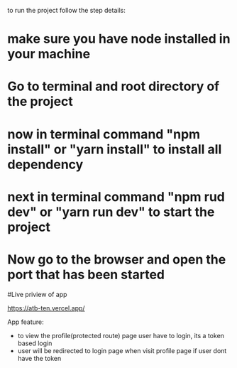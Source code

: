 to run the project follow the step details:

# make sure you have node installed in your machine
# Go to terminal and root directory of the project 
# now in terminal command "npm install" or "yarn install" to install all dependency
# next in terminal command "npm rud dev" or "yarn run dev" to start the project
# Now go to the browser and open the port that has been started




#Live priview of app

https://atb-ten.vercel.app/



App feature:
* to view the profile(protected route) page user have to login, its a token based login
* user will be redirected to login page when visit profile page if user dont have the token